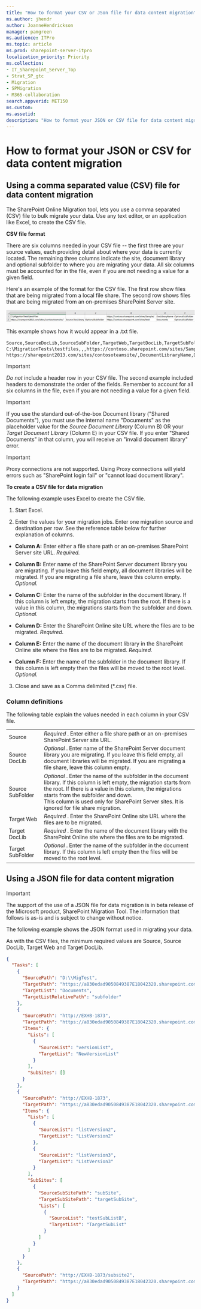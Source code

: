 ```yaml
---
title: "How to format your CSV or JSon file for data content migration"
ms.author: jhendr
author: JoanneHendrickson
manager: pamgreen
ms.audience: ITPro
ms.topic: article
ms.prod: sharepoint-server-itpro
localization_priority: Priority
ms.collection: 
- IT_Sharepoint_Server_Top
- Strat_SP_gtc
- Migration
- SPMigration
- M365-collaboration
search.appverid: MET150
ms.custom: 
ms.assetid: 
description: "How to format your JSON or CSV file for data content migration"
---
```


# How to format your JSON or CSV for data content migration

  
## Using a comma separated value (CSV) file for data content migration

The SharePoint Online Migration tool, lets you use a comma separated (CSV) file to bulk migrate your data. Use any text editor, or an application like Excel, to create the CSV file.
  
 **CSV file format**
  
There are six columns needed in your CSV file -- the first three are your source values, each providing detail about where your data is currently located. The remaining three columns indicate the site, document library and optional subfolder to where you are migrating your data. All six columns must be accounted for in the file, even if you are not needing a value for a given field.
  
Here's an example of the format for the CSV file. The first row show files that are being migrated from a local file share. The second row shows files that are being migrated from an on-premises SharePoint Server site.
  
![SPO Migration Tool sample format when using a CSV file](media/73fadfad-77ad-4d3a-b738-bc7063bc2659.jpg)
  
This example shows how it would appear in a .txt file.
  
```
Source,SourceDocLib,SourceSubFolder,TargetWeb,TargetDocLib,TargetSubFolder
C:\MigrationTests\testfiles,,,https://contoso.sharepoint.com/sites/Sample/,DocLibraryName,DocLibraryName_subfolder
https://sharepoint2013.com/sites/contosoteamsite/,DocumentLibraryName,DocLibrarySubfolder_name,https://contoso.sharepoint.com/sites/Sample/,DocLibraryName,DocLibraryName_subfolder

```

> [!IMPORTANT]
>  *Do not*  include a header row in your CSV file. The second example included headers to demonstrate the order of the fields. Remember to account for all six columns in the file, even if you are not needing a value for a given field. 
  
> [!IMPORTANT]
> If you use the standard out-of-the-box Document library ("Shared Documents"), you must use the internal name "Documents" as the placeholder value for the  *Source Document Library*  (Column B) OR your  *Target Document Library*  (Column E) in your CSV file. If you enter "Shared Documents" in that column, you will receive an "invalid document library" error. 
  
> [!IMPORTANT]
> Proxy connections are not supported. Using Proxy connections will yield errors such as "SharePoint login fail" or "cannot load document library". 
  
 **To create a CSV file for data migration**
  
The following example uses Excel to create the CSV file.
  
1. Start Excel.
    
2. Enter the values for your migration jobs. Enter one migration source and destination per row. See the reference table below for further explanation of columns.
    
  - **Column A:** Enter either a file share path or an on-premises SharePoint Server site URL.  *Required.* 
    
  - **Column B:** Enter name of the SharePoint Server document library you are migrating. If you leave this field empty, all document libraries will be migrated. If you are migrating a file share, leave this column empty.  *Optional.* 
    
  - **Column C:** Enter the name of the subfolder in the document library. If this column is left empty, the migration starts from the root. If there is a value in this column, the migrations starts from the subfolder and down.  *Optional.* 
    
  - **Column D:** Enter the SharePoint Online site URL where the files are to be migrated.  *Required.* 
    
  - **Column E:** Enter the name of the document library in the SharePoint Online site where the files are to be migrated.  *Required.* 
    
  - **Column F:** Enter the name of the subfolder in the document library. If this column is left empty then the files will be moved to the root level.  *Optional.* 
    
3. Close and save as a Comma delimited (\*.csv) file.
    
### Column definitions

The following table explain the values needed in each column in your CSV file.
  
|||
|:-----|:-----|
|Source  <br/> | *Required*  . Enter either a file share path or an on-premises SharePoint Server site URL.  <br/> |
|Source DocLib  <br/> | *Optional*  . Enter name of the SharePoint Server document library you are migrating. If you leave this field empty, all document libraries will be migrated. If you are migrating a file share, leave this column empty.  <br/> |
|Source SubFolder  <br/> | *Optional*  . Enter the name of the subfolder in the document library. If this column is left empty, the migration starts from the root. If there is a value in this column, the migrations starts from the subfolder and down.  <br/> This column is used only for SharePoint Server sites. It is ignored for file share migration.  <br/> |
|Target Web  <br/> | *Required*  . Enter the SharePoint Online site URL where the files are to be migrated.  <br/> |
|Target DocLib  <br/> | *Required*  . Enter the name of the document library with the SharePoint Online site where the files are to be migrated.  <br/> |
|Target SubFolder  <br/> | *Optional*  . Enter the name of the subfolder in the document library. If this column is left empty then the files will be moved to the root level.  <br/> |

## Using a JSON file for data content migration

> [!IMPORTANT]
> The support of the use of a JSON file for data migration is in beta release of the Microsoft product, SharePoint Migration Tool. The information that follows is as-is and is subject to change without notice. 


The following example shows the JSON format used in migrating your data.

As with the CSV files, the minimum required values are Source, Source DocLib, Target Web and Target DocLib.  

```json
{
  "Tasks": [
    {
      "SourcePath": "D:\\MigTest",
      "TargetPath": "https://a830edad9050849387E18042320.sharepoint.com",
      "TargetList": "Documents",
      "TargetListRelativePath": "subfolder"
    },
    {
      "SourcePath": "http://EXHB-1873",
      "TargetPath": "https://a830edad9050849387E18042320.sharepoint.com",
      "Items": {
        "Lists": [
          {
            "SourceList": "versionList",
            "TargetList": "NewVersionList"
          }
        ],
        "SubSites": []
      }
    },
    {
      "SourcePath": "http://EXHB-1873",
      "TargetPath": "https://a830edad9050849387E18042320.sharepoint.com",
      "Items": {
        "Lists": [
          {
            "SourceList": "listVersion2",
            "TargetList": "ListVersion2"
          },
          {
            "SourceList": "listVersion3",
            "TargetList": "ListVersion3"
          }
        ],
        "SubSites": [
          {
            "SourceSubSitePath": "subSite",
            "TargetSubSitePath": "targetSubSite",
            "Lists": [
              {
                "SourceList": "testSubListB",
                "TargetList": "TargetSubList"
              }
            ]
          }
        ]
      }
    },
    {
      "SourcePath": "http://EXHB-1873/subsite2",
      "TargetPath": "https://a830edad9050849387E18042320.sharepoint.com/targetSubSite2"
    }
  ]
}
```
   

